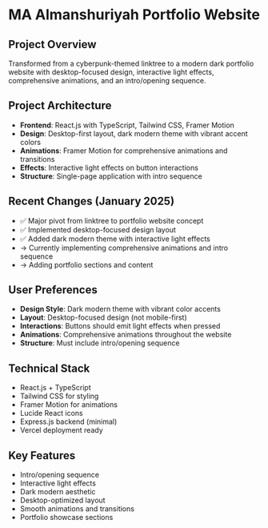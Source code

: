 # MA Almanshuriyah Portfolio Website

## Project Overview
Transformed from a cyberpunk-themed linktree to a modern dark portfolio website with desktop-focused design, interactive light effects, comprehensive animations, and an intro/opening sequence.

## Project Architecture
- **Frontend**: React.js with TypeScript, Tailwind CSS, Framer Motion
- **Design**: Desktop-first layout, dark modern theme with vibrant accent colors
- **Animations**: Framer Motion for comprehensive animations and transitions
- **Effects**: Interactive light effects on button interactions
- **Structure**: Single-page application with intro sequence

## Recent Changes (January 2025)
- ✅ Major pivot from linktree to portfolio website concept
- ✅ Implemented desktop-focused design layout
- ✅ Added dark modern theme with interactive light effects
- → Currently implementing comprehensive animations and intro sequence
- → Adding portfolio sections and content

## User Preferences
- **Design Style**: Dark modern theme with vibrant color accents
- **Layout**: Desktop-focused design (not mobile-first)
- **Interactions**: Buttons should emit light effects when pressed
- **Animations**: Comprehensive animations throughout the website
- **Structure**: Must include intro/opening sequence

## Technical Stack
- React.js + TypeScript
- Tailwind CSS for styling
- Framer Motion for animations
- Lucide React icons
- Express.js backend (minimal)
- Vercel deployment ready

## Key Features
- Intro/opening sequence
- Interactive light effects
- Dark modern aesthetic
- Desktop-optimized layout
- Smooth animations and transitions
- Portfolio showcase sections